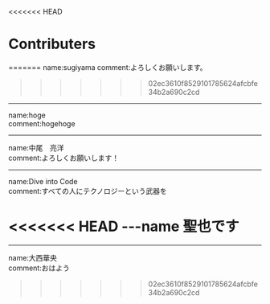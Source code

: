 <<<<<<< HEAD
# Contributers



=======
name:sugiyama
comment:よろしくお願いします。
>>>>>>> 02ec3610f8529101785624afcbfe34b2a690c2cd
----
name:hoge  
comment:hogehoge

------
name:中尾　亮洋  
comment:よろしくお願いします！

----
name:Dive into Code  
comment:すべての人にテクノロジーという武器を

<<<<<<< HEAD
---name 聖也です
=======
---
name:大西華央  
comment:おはよう
>>>>>>> 02ec3610f8529101785624afcbfe34b2a690c2cd




